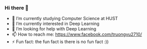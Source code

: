 ### Hi there 👋



- 🔭 I’m currently studying Computer Science at HUST
- 🌱 I’m currently interested in Deep Learning
- 🤔 I’m looking for help with Deep Learning
- 📫 How to reach me: https://www.facebook.com/truongvu2710/
- ⚡ Fun fact: the fun fact is there is no fun fact :))

